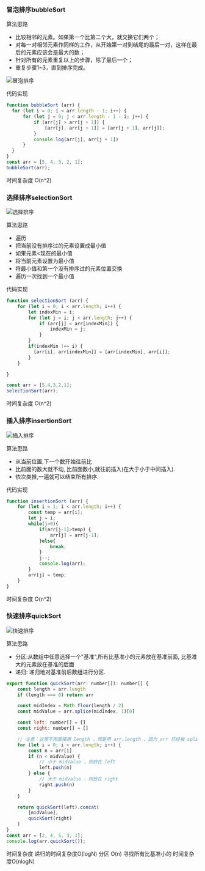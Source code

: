 ### 冒泡排序bubbleSort

算法思路
+ 比较相邻的元素。如果第一个比第二个大，就交换它们两个；
+ 对每一对相邻元素作同样的工作，从开始第一对到结尾的最后一对，这样在最后的元素应该会是最大的数；
+ 针对所有的元素重复以上的步骤，除了最后一个；
+ 重复步骤1~3，直到排序完成。

![冒泡排序](https://pic4.zhimg.com/v2-33a947c71ad62b254cab62e5364d2813_b.webp)

代码实现
```js
function bubbleSort (arr) {
  for (let i = 0; i < arr.length - 1; i++) {
      for (let j = 0; j < arr.length - 1 - i; j++) {
          if (arr[j] > arr[j + 1]) {
              [arr[j], arr[j + 1]] = [arr[j + 1], arr[j]];
          }
          console.log(arr[j], arr[j + 1])
      }
  }
}
const arr = [5, 4, 3, 2, 1];
bubbleSort(arr);
```

时间复杂度
O(n^2)


### 选择排序selectionSort

![选择排序](https://pic1.zhimg.com/v2-1c7e20f306ddc02eb4e3a50fa7817ff4_b.webp)

算法思路
+ 遍历
+ 把当前没有排序过的元素设置成最小值
+ 如果元素<现在的最小值
+ 将当前元素设置为最小值
+ 将最小值和第一个没有排序过的元素位置交换
+ 遍历一次找到一个最小值


代码实现
```js
function selectionSort (arr) {
    for (let i = 0; i < arr.length; i++) {
        let indexMin = i;
        for (let j = i; j < arr.length; j++) {
            if (arr[j] < arr[indexMin]) {
                indexMin = j;
            }
        }
        if(indexMin !== i) {
          [arr[i], arr[indexMin]] = [arr[indexMin], arr[i]];
        } 
    }

}

const arr = [5,4,3,2,1];
selectionSort(arr);
```

时间复杂度
O(n^2)


### 插入排序insertionSort

![插入排序](https://pic3.zhimg.com/v2-91b76e8e4dab9b0cad9a017d7dd431e2_b.webp)

算法思路
+ 从当前位置,下一个数开始往前比
+ 比前面的数大就不动, 比前面数小,就往前插入(在大于小于中间插入).
+ 依次类推,一遍就可以结束所有排序.

代码实现
```js
function insertionSort (arr) {
    for (let i = 1; i < arr.length; i++) {
        const temp = arr[i];
        let j = i;
        while(j>0){
            if(arr[j-1]>temp) {
                arr[j] = arr[j-1];
            }else{
                break;
            }
            j--;
            console.log(arr);
        }
        arr[j] = temp;
    }
}
```

时间复杂度
O(n^2)

### 快速排序quickSort
![快速排序](https://pic1.zhimg.com/v2-c411339b79f92499dcb7b5f304c826f4_b.webp)

算法思路
+ 分区:从数组中任意选择一个"基准",所有比基准小的元素放在基准前面, 比基准大的元素放在基准的后面
+ 递归: 递归地对基准前后数组进行分区.

```js
export function quickSort(arr: number[]): number[] {
    const length = arr.length
    if (length === 0) return arr

    const midIndex = Math.floor(length / 2)
    const midValue = arr.splice(midIndex, 1)[0]

    const left: number[] = []
    const right: number[] = []

    // 注意：这里不用直接用 length ，而是用 arr.length 。因为 arr 已经被 splice 给修改了
    for (let i = 0; i < arr.length; i++) {
        const n = arr[i]
        if (n < midValue) {
            // 小于 midValue ，则放在 left
            left.push(n)
        } else {
            // 大于 midValue ，则放在 right
            right.push(n)
        }
    }

    return quickSort(left).concat(
        [midValue],
        quickSort(right)
    )
}
const arr = [2, 4, 5, 3, 1];
console.log(arr.quickSort());
```

时间复杂度
递归的时间复杂度O(logN)
分区 O(n) 寻找所有比基准小的
时间复杂度O(nlogN)


